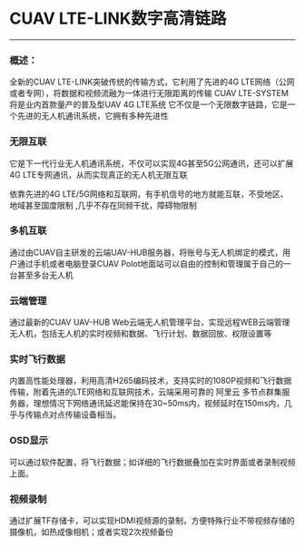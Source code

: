 # CUAV LTE-LINK数字高清链路

---

### 概述：

 全新的CUAV LTE-LINK突破传统的传输方式，它利用了先进的4G LTE网络（公网或者专网），将数据和视频流融为一体进行无限距离的传输     CUAV LTE-SYSTEM 将是业内首款量产的普及型UAV 4G LTE系统     它不仅是一个无限数字链路，它是一个先进的无人机通讯系统，它拥有多种先进性

### 无限互联

它是下一代行业无人机通讯系统，不仅可以实现4G甚至5G公网通讯，还可以扩展4G LTE专网通讯，从而实现真正的无人机无限互联

依靠先进的4G LTE/5G网络和互联网，有手机信号的地方就能互联，不受地区、地域甚至国度限制 ,几乎不存在同频干扰，障碍物限制

### 多机互联

通过由CUAV自主研发的云端UAV-HUB服务器，将账号与无人机绑定的模式，用户通过手机或者电脑登录CUAV Polot地面站可以自由的控制和管理属于自己的一台甚至多台无人机

### 云端管理

通过最新的CUAV UAV-HUB Web云端无人机管理平台，实现远程WEB云端管理无人机，包括无人机的实时视频和数据、飞行计划、数据回放、权限设置等

### 实时飞行数据
内置高性能处理器，利用高清H265编码技术，支持实时的1080P视频和飞行数据传输，附着先进的LTE网络和互联网技术，云端采用可靠的 阿里云 多节点群集服务器，理想情况下网络通讯延迟能保持在30~50ms内，视频延时在150ms内，几乎与传输点对点传输设备相当。

### OSD显示
可以通过软件配置，将飞行数据；如详细的飞行数据叠加在实时界面或者录制视频上面。

### 视频录制

通过扩展TF存储卡，可以实现HDMI视频源的录制，方便特殊行业不带视频存储的摄像机，如热成像相机；或者实现2次视频备份

